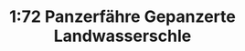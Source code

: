 ---
layout: product
title: "1:72 Panzerfähre Gepanzerte Landwasserschle"
price: "2900" 
desc: "Maketa"
img_path: "/assets/img/DRA7490.webp"
brand: "Dragon"
available: false
special_offer: false
new: false
soon: false
cat: "010000"
subcat: "010600"
subsubcat: "0N/A"
sifra: "DRA7490"
popular: false
---